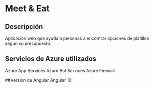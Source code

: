 # Meet & Eat

## Descripción
Aplicación web que ayuda a personas a encontrar opciones de platillos según su presupuesto.

## Servicios de Azure utilizados
Azure App Services
Azure Bot Services
Azure Firewall

##Version de Angular
Angular 10
